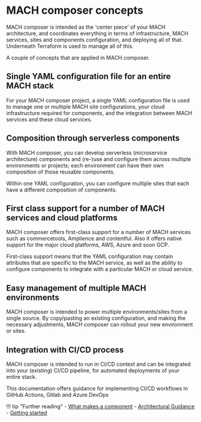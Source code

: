 # MACH composer concepts

MACH composer is intended as the 'center piece' of your MACH architecture, and
coordinates everything in terms of infrastructure, MACH services, sites and
components configuration, and deploying all of that. Underneath Terraform is
used to manage all of this.

A couple of concepts that are applied in MACH composer.

## Single YAML configuration file for an entire MACH stack
For your MACH composer project, a single YAML configuration file is used to
manage one or multiple MACH site configurations, your cloud infrastructure
required for components, and the integration between MACH services and these
cloud services.

## Composition through serverless components
With MACH composer, you can develop serverless (microservice architecture)
components and (re-)use and configure them across multiple environments or
projects; each environment can have their own composition of those reusable
components.

Within one YAML configuration, you can configure multiple sites that each have a
different composition of components.

## First class support for a number of MACH services and cloud platforms
MACH composer offers first-class support for a number of MACH services such as
commercetools, Amplience and contentful. Also it offers native support for the
major cloud platforms, AWS, Azure and soon GCP.

First-class support means that the YAML configuration may contain attributes
that are specific to the MACH service, as well as the ability to configure
components to integrate with a particular MACH or cloud service.

## Easy management of multiple MACH environments
MACH composer is intended to power multiple environments/sites from a single
source. By copy/pasting an existing configuration, and making the necessary
adjustments, MACH composer can rollout your new environment or sites.

## Integration with CI/CD process
MACH composer is intended to run in CI/CD context and can be integrated into
your (existing) CI/CD pipeline, for automated deployments of your entire stack.

This documentation offers guidance for implementing CI/CD workflows in GitHub
Actions, Gitlab and Azure DevOps

!!! tip "Further reading"
    - [What makes a component](./components/index.md)
    - [Architectural Guidance](./architecture/index.md)
    - [Getting started](../tutorial/step-1-installation.md)
